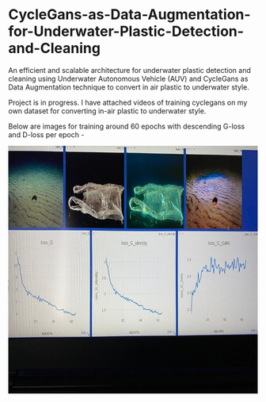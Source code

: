 # CycleGans-as-Data-Augmentation-for-Underwater-Plastic-Detection-and-Cleaning
An efficient and scalable architecture for underwater plastic detection and cleaning using Underwater Autonomous Vehicle (AUV) and CycleGans as Data Augmentation technique to convert in air plastic to underwater style.

Project is in progress. I have attached videos of training cyclegans on my own dataset for converting in-air plastic to underwater style. 

Below are images for training around 60 epochs with descending G-loss and D-loss per epoch - 

<img src="https://github.com/Vaishnvi/CycleGans-as-Data-Augmentation-for-Underwater-Plastic-Detection-and-Cleaning/blob/master/CycleGans/WhatsApp%20Image%202020-07-12%20at%209.00.09%20PM%20(1).jpeg" height="500" width="800">
